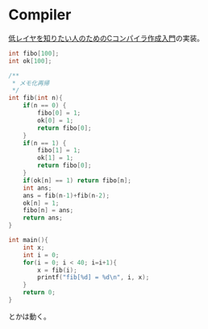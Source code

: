 # Compiler

[低レイヤを知りたい人のためのCコンパイラ作成入門](https://www.sigbus.info/compilerbook)の実装。

```c
int fibo[100];
int ok[100];

/**
 * メモ化再帰
 */
int fib(int n){
    if(n == 0) {
        fibo[0] = 1;
        ok[0] = 1;
        return fibo[0];
    }
    if(n == 1) {
        fibo[1] = 1;
        ok[1] = 1;
        return fibo[0];
    }
    if(ok[n] == 1) return fibo[n];
    int ans;
    ans = fib(n-1)+fib(n-2);
    ok[n] = 1;
    fibo[n] = ans;
    return ans;
}

int main(){
    int x;
    int i = 0;
    for(i = 0; i < 40; i=i+1){
        x = fib(i);
        printf("fib[%d] = %d\n", i, x);
    }
    return 0;
}
```
とかは動く。